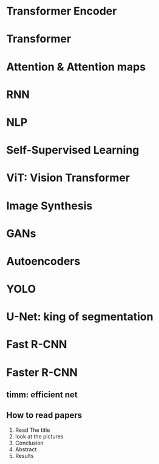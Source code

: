 # Transformer Encoder
# Transformer
# Attention & Attention maps
# RNN
# NLP
# Self-Supervised Learning
# ViT: Vision Transformer   

# Image Synthesis
# GANs 
# Autoencoders
# YOLO  
# U-Net: king of segmentation
# Fast R-CNN
# Faster R-CNN

## timm: efficient net

## How to read papers
1. Read The title 
2. look at the pictures 
3. Conclusion
4. Abstract
6. Results